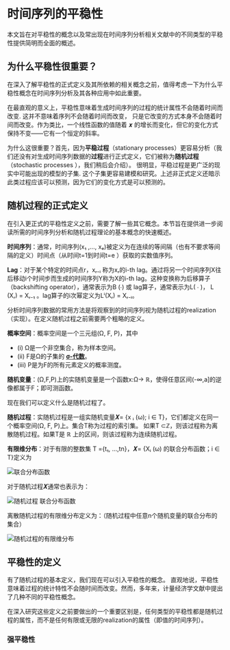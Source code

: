 # 时间序列的平稳性

本文旨在对平稳性的概念以及常出现在时间序列分析相关文献中的不同类型的平稳性提供简明而全面的概述。

## 为什么平稳性很重要？

在深入了解平稳性的正式定义及其所依赖的相关概念之前，值得考虑一下为什么平稳性概念在时间序列分析及其各种应用中如此重要。

在最直观的意义上，平稳性意味着生成时间序列的过程的统计属性不会随着时间而改变. 这并不意味着序列不会随着时间而改变，
只是它改变的方式本身不会随着时间而改变。作为类比，一个线性函数的值随着 𝒙 的增长而变化，但它的变化方式保持不变——它有一个恒定的斜率。

为什么这很重要？首先，因为**平稳过程**（stationary processes）更容易分析（我们还没有对生成时间序列数据的**过程**进行正式定义，它们被称为**随机过程**（stochastic processes ），我们稍后会介绍）。
很明显，平稳过程是更广泛的现实中可能出现的模型的子集. 这个子集更容易建模和研究。上述非正式定义还暗示此类过程应该可以预测，因为它们的变化方式是可以预测的。

## 随机过程的正式定义

在引入更正式的平稳性定义之前，需要了解一些其它概念。本节旨在提供进一步阅读所需的时间序列分析和随机过程理论的基本概念的快速概述。

**时间序列**：通常，时间序列(x₁ ,..., xₑ)被定义为在连续的等间隔（也有不要求等间隔的定义）时间点（从时间t=1到时间t=e ）获取的实数值序列。

**Lag**：对于某个特定的时间点r，xᵣ₋ᵢ 称为xᵣ的i-th lag。通过将另一个时间序列X往后移动i个时间步而生成的时间序列Y称为X的i-th lag。这种变换称为后移算子（backshifting operator），通常表示为B (∙) 或 lag算子，通常表示为L( ∙ )，
L (Xᵣ) = Xᵣ₋₁ 。lag算子的i次幂定义为Lⁱ(Xᵣ) = Xᵣ₋ᵢ。

分析时间序列数据的常用方法是将观察到的时间序列视为随机过程的realization（实现）。在定义随机过程之前需要两个粗略的定义。

**概率空间**：概率空间是一个三元组(Ω, F, P)，其中

- (i) Ω是一个非空集合，称为样本空间。
- (ii) F是Ω的子集的 [**σ-代数**](https://www.zhihu.com/question/36392820)。
- (iii) P是为F的所有元素定义的概率测度。

**随机变量**：(Ω,F,P)上的实随机变量是一个函数x:Ω→ ℝ，使得任意区间(-∞,a]的逆像都属于F；即可测函数。


现在我们可以定义什么是随机过程了。

**随机过程**：实随机过程是一组实随机变量𝑿= {x ᵢ (ω); i ∈ T}，它们都定义在同一个概率空间(Ω, F, P)上。集合T称为过程的索引集。
如果T ⊂ℤ，则该过程称为离散随机过程。如果T是 ℝ 上的区间，则该过程称为连续随机过程。

**有限维分布**：对于有限的整数集 T ={t₁, …,tn}，𝑿= {Xᵢ (ω) 的联合分布函数；i ∈ T}定义为

![联合分布函数](/timeseries/assets/images/stationary/1.png)

对于随机过程𝑿通常也表示为：

![随机过程 联合分布函数](/timeseries/assets/images/stationary/2.png)

离散随机过程的有限维分布定义为：（随机过程中任意n个随机变量的联合分布的集合）

![随机过程的有限维分布](/timeseries/assets/images/stationary/3.png)

## 平稳性的定义

有了随机过程的基本定义，我们现在可以引入平稳性的概念。
直观地说，平稳性意味着过程的统计特性不会随时间而改变。然而，多年来，计量经济学文献中提出了几种不同的平稳性概念。

在深入研究这些定义之前要做出的一个重要区别是，任何类型的平稳性都是随机过程的属性，而不是任何有限或无限的realization的属性（即值的时间序列）。

### 强平稳性



